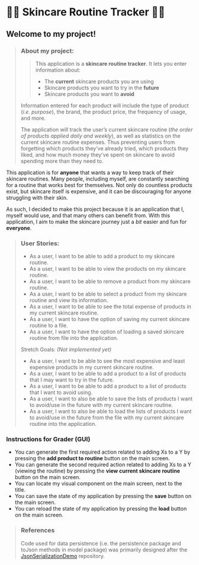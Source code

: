 # 🫧🧴 Skincare Routine Tracker 🧴🫧

## Welcome to my project! ##

> ### About my project: ###
> 
>> This application is a **skincare routine tracker**.
>> It lets you enter information about:
>> - The **current** skincare products you are using
>> - Skincare products you want to try in the **future**
>> - Skincare products you want to **avoid**
>
> Information entered for each product will include the type of product 
> (*i.e. purpose*), the brand, the product price, the frequency of usage, 
> and more. 
> 
> The application will track the user’s current skincare routine 
> (*the order of products applied daily and weekly*), as well as statistics on
> the current skincare routine expenses. Thus preventing users from forgetting
> which products they've already tried, which products they liked, and
> how much money they've spent on skincare to avoid spending more than they
> need to.

This application is for **anyone** that wants a way to keep track 
of their skincare routines. Many people, including myself, 
are constantly searching for a routine that works best for themselves. 
Not only do countless products exist, but skincare itself is expensive, 
and it can be discouraging for anyone struggling with their skin.

As such, I decided to make this project because it is an application 
that I, myself would use, and that many others can benefit from. 
With this application, I aim to make the skincare journey just a *bit* 
easier and fun for **everyone**.

> ### User Stories: ###
> 
> - As a user, I want to be able to add a product to my skincare routine.
> - As a user, I want to be able to view the products on my skincare routine.
> - As a user, I want to be able to remove a product from my skincare routine.
> - As a user, I want to be able to select a product from my skincare routine and view its information.
> - As a user, I want to be able to see the total expense of products in my current skincare routine.
> - As a user, I want to have the option of saving my current skincare routine to a file.
> - As a user, I want to have the option of loading a saved skincare routine from file into the application.
> 
> Stretch Goals: *(Not implemented yet)*
> - As a user, I want to be able to see the most expensive and least expensive products in my current skincare routine.
> - As a user, I want to be able to add a product to a list of products that I may want to try in the future.
> - As a user, I want to be able to add a product to a list of products that I want to avoid using.
> - As a user, I want to also be able to save the lists of products I want to avoid/use in the future with my current 
> skincare routine.
> - As a user, I want to also be able to load the lists of products I want to avoid/use in the future from the file with
> my current skincare routine into the application.
>

### Instructions for Grader (GUI)

- You can generate the first required action related to adding Xs to a Y by pressing the **add product
to routine** button on the main screen.
- You can generate the second required action related to adding Xs to a Y (viewing the routine) by
pressing the **view current skincare routine** button on the main screen.
- You can locate my visual component on the main screen, next to the title.
- You can save the state of my application by pressing the **save** button on the main screen.
- You can reload the state of my application by pressing the **load** button on the main screen.

> 
> ### References ##
> Code used for data persistence (i.e. the persistence package and toJson methods in model package) was primarily 
> designed after the [JsonSerializationDemo](https://github.students.cs.ubc.ca/CPSC210/JsonSerializationDemo)
> repository.


